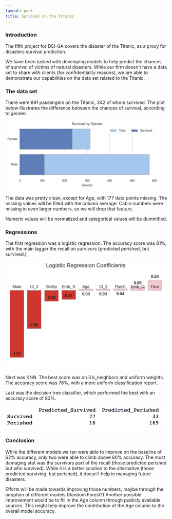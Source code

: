 ```yaml
---
layout: post
title: Survival on the Titanic
---
```




### Introduction

The fifth project for DSI-GA covers the disaster of the Titanic, as a proxy for disasters survival prediction.

We have been tasked with developing models to help predict the chances of survival of victims of natural disasters. While our firm doesn't have a data set to share with clients (for confidentiality reasons), we are able to demonstrate our capabilities on the data set related to the Titanic. 

### The data set

There were 891 passengers on the Titanic, 342 of whom survived. The plot below illustrates the difference between the chances of survival, according to gender.

![Survival](../images/titanic_gender_survival.png)

The data was pretty clean, except for Age, with 177 data points missing. The missing values will be filled with the column average. Cabin numbers were missing in even larger numbers, so we will drop that feature. 

Numeric values will be normalized and categorical values will be dummified.

### Regressions

The first regression was a logistic regression. The accuracy score was 81%, with the main lagger the recall on survivors (predicted perished, but survived.)

![Coeffs](../images/logreg_coeffs.png)

Next was KNN. The best score was on 3 k_neighbors and uniform weights. The accuracy score was 78%, with a more uniform classification report.

Last was the decision tree classifier, which performed the best with an accuracy score of 83%.

![Matrix](../images/conf_matrix.png)

### Conclusion

While the different models we ran were able to improve on the baseline of 62% accuracy, only two were able to climb above 80% accuracy. The most damaging stat was the survivors part of the recall (those predicted perished but who survived). While it is a better solution to the alternative (those predicted surviving, but perished), it doesn't help in managing future disasters.

Efforts will be made towards improving those numbers, maybe through the adoption of different models (Random Forest?)
Another possible improvement would be to fill in the Age column through publicly available sources. This might help improve the contribution of the Age column to the overall model accuracy.